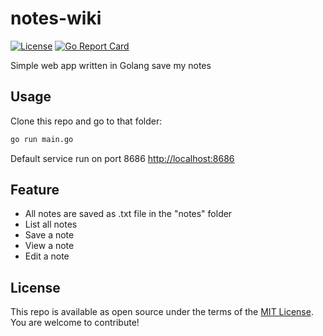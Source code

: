 # notes-wiki

[![License](https://img.shields.io/badge/license-MIT-_red.svg)](https://opensource.org/licenses/MIT)
[![Go Report Card](https://goreportcard.com/badge/github.com/viiftw/notes-wiki)](https://goreportcard.com/report/github.com/viiftw/notes-wiki)

Simple web app written in Golang save my notes

## Usage

Clone this repo and go to that folder:

```bash
go run main.go
```

Default service run on port 8686
[http://localhost:8686](http://localhost:8686)

## Feature

- All notes are saved as .txt file in the "notes" folder
- List all notes
- Save a note
- View a note
- Edit a note

## License

This repo is available as open source under the terms of the [MIT License](https://opensource.org/licenses/MIT).  
You are welcome to contribute!
